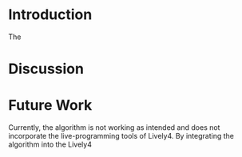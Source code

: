 # Introduction
The 

## 

# Discussion

# Future Work
Currently, the algorithm is not working as intended and does not incorporate the live-programming tools of Lively4. By integrating the algorithm into the Lively4